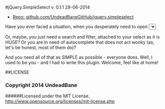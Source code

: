#jQuery.SimpleSelect
v. 0.1.1 29-06-2014
 - [Repo: github.com/UndeadBaneGitHub/jquery.simpleselect](https://github.com/UndeadBaneGitHub/jquery.simpleselect)

Have you ever faced a situation, when you desperately need to open <select> programmaticaly, but you can't?
Or next, you need to style the list items in some specific way, but all the plugins you've tried so far (and you've tested a LOT by now) just do not allow that because, well, hardcoding styles rules?

Or, maybe, you just need a search and filter, attached to your select as it is HUGE?
Or you are in need of autocomplete that does not act wonky (as, let's be honest, most of them do)?

And you need all of that as SIMPLE as possible - everyone does. Well, I used to be you - and I had to write this plugin.
Welcome, feel like at home!


##LICENSE

### Copyright 2014 UndeadBane

######Licensed under the MIT License, http://www.opensource.org/licenses/mit-license.php
